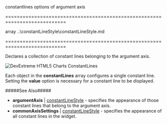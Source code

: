<!--**
/*-------------------------------------------
    Auto-generated file. Do not modify.
-------------------------------------------

**-->
<!--d-->constantlines options of argument axis<!--/d-->
===========================================================================
<!--notUsedInTheme--><!--/notUsedInTheme-->
<!--type-->array<!--/type-->
<!--inherits-->..\constantLineStyle\constantLineStyle.md<!--/inherits-->
===========================================================================

<!--shortDescription-->
Declares a collection of constant lines belonging to the argument axis.
<!--/shortDescription-->

<!--fullDescription-->
![DevExtreme HTML5 Charts ConstantLines](/Content/images/doc/16_1/ChartJS/visual_elements/constant_lines.png)

Each object in the **constantLines** array configures a single constant line. Setting the **value** option is necessary for a constant line to be displayed.

#####See Also#####
- **argumentAxis** | [constantLineStyle](/Documentation/ApiReference/Data_Visualization_Widgets/dxChart/Configuration/argumentAxis/constantLineStyle/) - specifies the appearance of those constant lines that belong to the argument axis.
- **commonAxisSettings** | [constantLineStyle](/Documentation/ApiReference/Data_Visualization_Widgets/dxChart/Configuration/commonAxisSettings/constantLineStyle/) - specifies the appearance of all constant lines in the widget.
<!--/fullDescription-->
